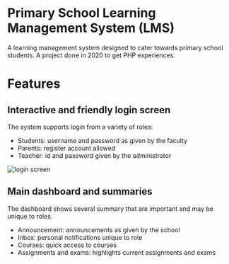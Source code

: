 # Primary School Learning Management System (LMS)
A learning management system designed to cater towards primary school students. A project done in 2020 to get PHP experiences.

# Features
## Interactive and friendly login screen
The system supports login from a variety of roles:
- Students: username and password as given by the faculty
- Parents: register account allowed
- Teacher: id and password given by the administrator

![login screen](PrimarySchoolWebsite/blob/main/screenshot/plms_login.png)

## Main dashboard and summaries
The dashboard shows several summary that are important and may be unique to roles.
- Announcement: announcements as given by the school
- Inbox: personal notifications unique to role
- Courses: quick access to courses
- Assignments and exams: highlights current assignments and exams
